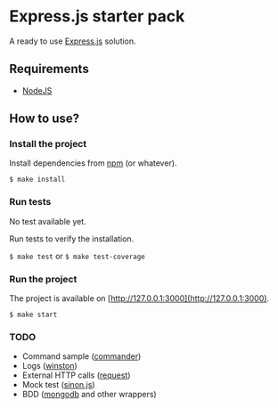 Express.js starter pack
======

A ready to use [Express.js](https://expressjs.com) solution.

## Requirements

* [NodeJS](https://nodejs.org)

## How to use?

### Install the project

Install dependencies from [npm](https://www.npmjs.com) (or whatever).

`$ make install`

### Run tests

No test available yet.

Run tests to verify the installation.

`$ make test` or `$ make test-coverage`

### Run the project

The project is available on [http://127.0.0.1:3000](http://127.0.0.1:3000).

`$ make start`

### TODO

* Command sample ([commander](https://github.com/tj/commander.js))
* Logs ([winston](https://github.com/winstonjs/winston))
* External HTTP calls ([request](https://github.com/request/request))
* Mock test ([sinon.js](http://sinonjs.org))
* BDD ([mongodb](https://www.npmjs.com/package/mongodb) and other wrappers)
